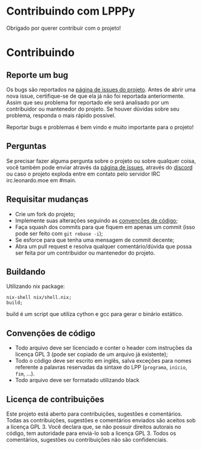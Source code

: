 # Contribuindo com LPPPy

Obrigado por querer contribuir com o projeto!

# Contribuindo
## Reporte um bug
Os bugs são reportados na [página de issues do projeto](https://github.com/leozamboni/LPPPy/issues). Antes de abrir uma nova issue, certifique-se de que ela já não foi reportada anteriormente. Assim que seu problema for reportado ele será analisado por um contribuidor ou mantenedor do projeto. Se houver dúvidas sobre seu problema, responda o mais rápido possível.

Reportar bugs e problemas é bem vindo e muito importante para o projeto!

## Perguntas
Se precisar fazer alguma pergunta sobre o projeto ou sobre qualquer coisa, você também pode enviar através da [página de issues](https://github.com/leozamboni/LPPPy/issues), através do [discord](https://discord.gg/FpmXy28Y) ou caso o projeto exploda entre em contato pelo servidor IRC irc.leonardo.moe em #main.

## Requisitar mudanças

- Crie um fork do projeto;
- Implemente suas alterações seguindo as [convenções de código](#Convenções-de-código);
- Faça squash dos commits para que fiquem em apenas um commit (isso pode ser feito com ```git rebase -i```);
- Se esforce para que tenha uma mensagem de commit decente;
- Abra um pull request e resolva qualquer comentário/dúvida que possa ser feita por um contribuidor ou mantenedor do projeto.
	
## Buildando

Utilizando nix package:
```
nix-shell nix/shell.nix;
build;
```

build é um script que utiliza cython e gcc para gerar o binário estático. 

## Convenções de código

- Todo arquivo deve ser licenciado e conter o header com instruções da licença GPL 3 (pode ser copiado de um arquivo já existente);
- Todo o código deve ser escrito em inglês, salva exceções para nomes referente a palavras reservadas da sintaxe do LPP (```programa```, ```início```, ```fim```, …).
- Todo arquivo deve ser formatado utilizando black

## Licença de contribuições

Este projeto está aberto para contribuições, sugestões e comentários. Todas as contribuições, sugestões e comentários enviados são aceitos sob a licença GPL 3. Você declara que, se não possuir direitos autorais no código, tem autoridade para enviá-lo sob a licença GPL 3. Todos os comentários, sugestões ou contribuições não são confidenciais.

